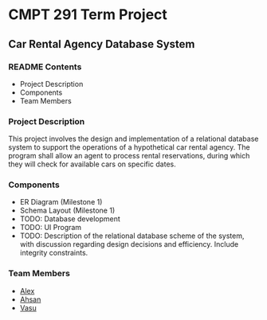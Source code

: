# CMPT 291 Term Project
## Car Rental Agency Database System
### README Contents
* Project Description
* Components
* Team Members

### Project Description
This project involves the design and implementation of a relational database system to support the operations of a hypothetical car rental agency. The program shall allow an agent to process rental reservations, during which they will check for available cars on specific dates. 
### Components
* ER Diagram (Milestone 1)
* Schema Layout (Milestone 1)
* TODO: Database development
* TODO: UI Program
* TODO: Description of the relational database scheme of the system, with discussion regarding design decisions and efficiency. Include integrity constraints.
### Team Members
* [Alex](https://github.com/awworthy)
* [Ahsan](https://github.com/ahshassan)
* [Vasu](https://github.com/guptavasu1213)